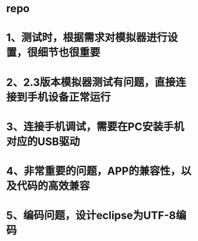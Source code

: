 repo
====
1、测试时，根据需求对模拟器进行设置，很细节也很重要
===
2、2.3版本模拟器测试有问题，直接连接到手机设备正常运行
===
3、连接手机调试，需要在PC安装手机对应的USB驱动
===
4、非常重要的问题，APP的兼容性，以及代码的高效兼容
===
5、编码问题，设计eclipse为UTF-8编码
===
